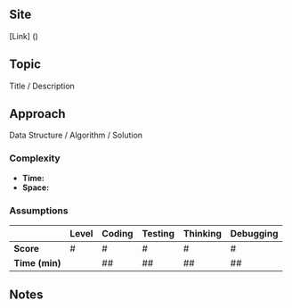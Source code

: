 ## Site
[Link] ()

## Topic

Title / Description

## Approach

Data Structure / Algorithm / Solution

### Complexity
- **Time:** 
- **Space:** 

### Assumptions

|           | Level | Coding | Testing | Thinking | Debugging  |
|-----------|-------|--------|---------|----------|------------|
| **Score** | #     | #      | #       | #        | #          |
| **Time (min)** | | ## | ## | ## | ## |

## Notes

